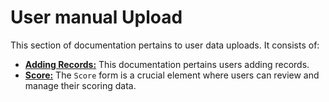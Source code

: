 # User manual Upload

This section of documentation pertains to user data uploads. It consists of:

* **[Adding Records:](./add-records.md)** This documentation pertains users adding records.
* **[Score:](./score.md)** The `Score` form is a crucial element where users can review and manage their scoring data.
